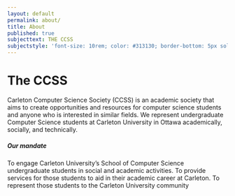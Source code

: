 ```yaml
---
layout: default
permalink: about/
title: About
published: true
subjecttext: THE CCSS
subjectstyle: 'font-size: 10rem; color: #313130; border-bottom: 5px solid #313130;'
---
```


<div class='content-wrap'>
  <h1>The CCSS</h1>

  <p>Carleton Computer Science Society (CCSS) is an academic society that aims to create opportunities and resources for computer science students and anyone who is interested in similar fields. We represent undergraduate Computer Science students at Carleton University in Ottawa academically, socially, and technically.</p>
  <h5>Our mandate</h5>
  <p>
To engage Carleton University’s School of Computer Science undergraduate students in social and academic activities.
To provide services for those students to aid in their academic career at Carleton. 
To represent those students to the Carleton University community
</p>
</div>
<!--As an academic society we are required to have a government structure. Links to all of this official documents ‘n stuff.
Constitution
Rules of Operation
Board of Directors
Meeting Minutes Folder-->
